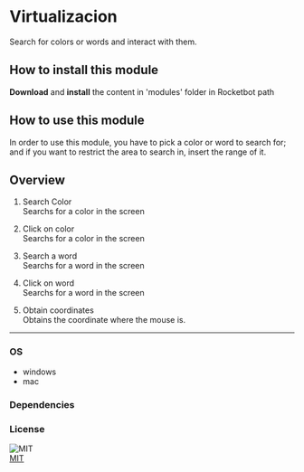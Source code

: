 



# Virtualizacion
  
Search for colors or words and interact with them.  

## How to install this module
  
__Download__ and __install__ the content in 'modules' folder in Rocketbot path  


## How to use this module
In order to use this module, you have to pick a color or word to search for; and if you want 
to restrict the area to search in, insert the range of it.


## Overview


1. Search Color  
Searchs for a color in the screen

2. Click on color  
Searchs for a color in the screen

3. Search a word  
Searchs for a word in the screen

4. Click on word  
Searchs for a word in the screen

5. Obtain coordinates  
Obtains the coordinate where the mouse is.  




----
### OS

- windows
- mac

### Dependencies

### License
  
![MIT](https://camo.githubusercontent.com/107590fac8cbd65071396bb4d04040f76cde5bde/687474703a2f2f696d672e736869656c64732e696f2f3a6c6963656e73652d6d69742d626c75652e7376673f7374796c653d666c61742d737175617265)  
[MIT](http://opensource.org/licenses/mit-license.ph)